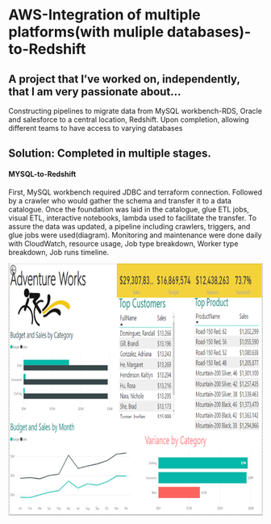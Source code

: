 # AWS-Integration of multiple platforms(with muliple databases)-to-Redshift 
## A project that I’ve worked on, independently, that I am very passionate about...
Constructing pipelines to migrate data from MySQL workbench-RDS, Oracle and salesforce to a central location, Redshift.  Upon completion, allowing different teams to have access to varying databases

## Solution: Completed in multiple stages.  
#### MYSQL-to-Redshift
  First, MySQL workbench required JDBC and terraform connection.  Followed by a crawler who would gather the schema and transfer it to a data     
  catalogue.  Once the foundation was laid in the catalogue, glue ETL jobs, visual ETL, interactive notebooks, lambda used to facilitate the transfer.  To assure the data was 
  updated, a pipeline including crawlers, triggers, and glue jobs were used(diagram). 
  Monitoring and maintenance were done daily with CloudWatch, resource usage, Job type breakdown, Worker type breakdown, Job runs timeline.

<p align="center">
  <img width="1000" height="500" src="https://github.com/jacquie0583/Power-BI-Bike-Dashboard/blob/main/Picture2.png">
</p>
